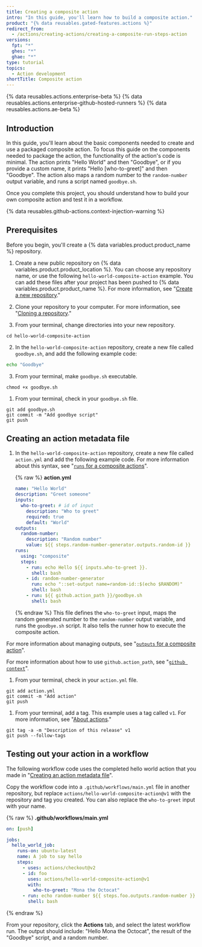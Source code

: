 ```yaml
---
title: Creating a composite action
intro: "In this guide, you'll learn how to build a composite action."
product: "{% data reusables.gated-features.actions %}"
redirect_from:
  - /actions/creating-actions/creating-a-composite-run-steps-action
versions:
  fpt: "*"
  ghes: "*"
  ghae: "*"
type: tutorial
topics:
  - Action development
shortTitle: Composite action
---
```


{% data reusables.actions.enterprise-beta %}
{% data reusables.actions.enterprise-github-hosted-runners %}
{% data reusables.actions.ae-beta %}

## Introduction

In this guide, you'll learn about the basic components needed to create and use a packaged composite action. To focus this guide on the components needed to package the action, the functionality of the action's code is minimal. The action prints "Hello World" and then "Goodbye", or if you provide a custom name, it prints "Hello [who-to-greet]" and then "Goodbye". The action also maps a random number to the `random-number` output variable, and runs a script named `goodbye.sh`.

Once you complete this project, you should understand how to build your own composite action and test it in a workflow.

{% data reusables.github-actions.context-injection-warning %}

## Prerequisites

Before you begin, you'll create a {% data variables.product.product_name %} repository.

1. Create a new public repository on {% data variables.product.product_location %}. You can choose any repository name, or use the following `hello-world-composite-action` example. You can add these files after your project has been pushed to {% data variables.product.product_name %}. For more information, see "[Create a new repository](/articles/creating-a-new-repository)."

1. Clone your repository to your computer. For more information, see "[Cloning a repository](/articles/cloning-a-repository)."

1. From your terminal, change directories into your new repository.

```shell
cd hello-world-composite-action
```

2. In the `hello-world-composite-action` repository, create a new file called `goodbye.sh`, and add the following example code:

```bash
echo "Goodbye"
```

3. From your terminal, make `goodbye.sh` executable.

```shell
chmod +x goodbye.sh
```

1. From your terminal, check in your `goodbye.sh` file.

```shell
git add goodbye.sh
git commit -m "Add goodbye script"
git push
```

## Creating an action metadata file

1. In the `hello-world-composite-action` repository, create a new file called `action.yml` and add the following example code. For more information about this syntax, see "[`runs` for a composite actions](/actions/creating-actions/metadata-syntax-for-github-actions#runs-for-composite-actions)".

   {% raw %}
   **action.yml**

   ```yaml
   name: "Hello World"
   description: "Greet someone"
   inputs:
     who-to-greet: # id of input
       description: "Who to greet"
       required: true
       default: "World"
   outputs:
     random-number:
       description: "Random number"
       value: ${{ steps.random-number-generator.outputs.random-id }}
   runs:
     using: "composite"
     steps:
       - run: echo Hello ${{ inputs.who-to-greet }}.
         shell: bash
       - id: random-number-generator
         run: echo "::set-output name=random-id::$(echo $RANDOM)"
         shell: bash
       - run: ${{ github.action_path }}/goodbye.sh
         shell: bash
   ```

   {% endraw %}
   This file defines the `who-to-greet` input, maps the random generated number to the `random-number` output variable, and runs the `goodbye.sh` script. It also tells the runner how to execute the composite action.

For more information about managing outputs, see "[`outputs` for a composite action](/actions/creating-actions/metadata-syntax-for-github-actions#outputs-for-composite-actions)".

For more information about how to use `github.action_path`, see "[`github context`](/actions/reference/context-and-expression-syntax-for-github-actions#github-context)".

1. From your terminal, check in your `action.yml` file.

```shell
git add action.yml
git commit -m "Add action"
git push
```

1. From your terminal, add a tag. This example uses a tag called `v1`. For more information, see "[About actions](/actions/creating-actions/about-actions#using-release-management-for-actions)."

```shell
git tag -a -m "Description of this release" v1
git push --follow-tags
```

## Testing out your action in a workflow

The following workflow code uses the completed hello world action that you made in "[Creating an action metadata file](/actions/creating-actions/creating-a-composite-action#creating-an-action-metadata-file)".

Copy the workflow code into a `.github/workflows/main.yml` file in another repository, but replace `actions/hello-world-composite-action@v1` with the repository and tag you created. You can also replace the `who-to-greet` input with your name.

{% raw %}
**.github/workflows/main.yml**

```yaml
on: [push]

jobs:
  hello_world_job:
    runs-on: ubuntu-latest
    name: A job to say hello
    steps:
      - uses: actions/checkout@v2
      - id: foo
        uses: actions/hello-world-composite-action@v1
        with:
          who-to-greet: "Mona the Octocat"
      - run: echo random-number ${{ steps.foo.outputs.random-number }}
        shell: bash
```

{% endraw %}

From your repository, click the **Actions** tab, and select the latest workflow run. The output should include: "Hello Mona the Octocat", the result of the "Goodbye" script, and a random number.
